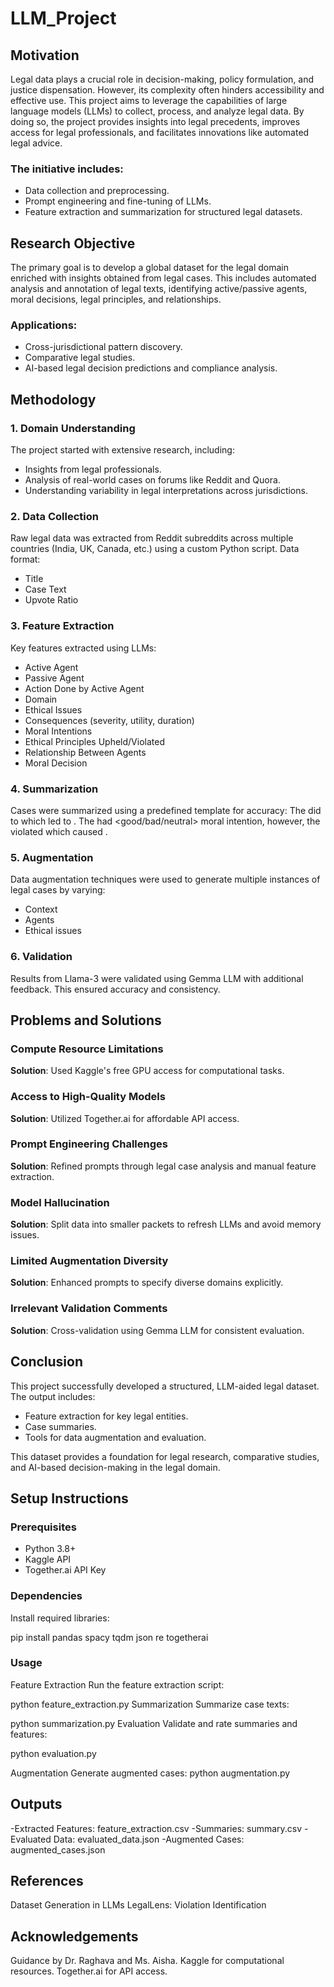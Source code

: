 # LLM_Project

## Motivation

Legal data plays a crucial role in decision-making, policy formulation, and justice dispensation. However, its complexity often hinders accessibility and effective use. This project aims to leverage the capabilities of large language models (LLMs) to collect, process, and analyze legal data. By doing so, the project provides insights into legal precedents, improves access for legal professionals, and facilitates innovations like automated legal advice.

### The initiative includes:
- Data collection and preprocessing.
- Prompt engineering and fine-tuning of LLMs.
- Feature extraction and summarization for structured legal datasets.

## Research Objective

The primary goal is to develop a global dataset for the legal domain enriched with insights obtained from legal cases. This includes automated analysis and annotation of legal texts, identifying active/passive agents, moral decisions, legal principles, and relationships.

### Applications:
- Cross-jurisdictional pattern discovery.
- Comparative legal studies.
- AI-based legal decision predictions and compliance analysis.

## Methodology

### 1. Domain Understanding
The project started with extensive research, including:
- Insights from legal professionals.
- Analysis of real-world cases on forums like Reddit and Quora.
- Understanding variability in legal interpretations across jurisdictions.

### 2. Data Collection
Raw legal data was extracted from Reddit subreddits across multiple countries (India, UK, Canada, etc.) using a custom Python script. Data format:
- Title
- Case Text
- Upvote Ratio

### 3. Feature Extraction
Key features extracted using LLMs:
- Active Agent
- Passive Agent
- Action Done by Active Agent
- Domain
- Ethical Issues
- Consequences (severity, utility, duration)
- Moral Intentions
- Ethical Principles Upheld/Violated
- Relationship Between Agents
- Moral Decision

### 4. Summarization
Cases were summarized using a predefined template for accuracy:
The <active agent> did <action> to <passive agent> which led to <consequence>. The <active agent> had <good/bad/neutral> moral intention, however, the <action> violated <ethical principle> which caused <ethical issue>.


### 5. Augmentation
Data augmentation techniques were used to generate multiple instances of legal cases by varying:
- Context
- Agents
- Ethical issues

### 6. Validation
Results from Llama-3 were validated using Gemma LLM with additional feedback. This ensured accuracy and consistency.

## Problems and Solutions

### Compute Resource Limitations
**Solution**: Used Kaggle's free GPU access for computational tasks.

### Access to High-Quality Models
**Solution**: Utilized Together.ai for affordable API access.

### Prompt Engineering Challenges
**Solution**: Refined prompts through legal case analysis and manual feature extraction.

### Model Hallucination
**Solution**: Split data into smaller packets to refresh LLMs and avoid memory issues.

### Limited Augmentation Diversity
**Solution**: Enhanced prompts to specify diverse domains explicitly.

### Irrelevant Validation Comments
**Solution**: Cross-validation using Gemma LLM for consistent evaluation.

## Conclusion

This project successfully developed a structured, LLM-aided legal dataset. The output includes:
- Feature extraction for key legal entities.
- Case summaries.
- Tools for data augmentation and evaluation.

This dataset provides a foundation for legal research, comparative studies, and AI-based decision-making in the legal domain.

## Setup Instructions

### Prerequisites
- Python 3.8+
- Kaggle API
- Together.ai API Key

### Dependencies
Install required libraries:

pip install pandas spacy tqdm json re togetherai
### Usage
Feature Extraction
Run the feature extraction script:


python feature_extraction.py
Summarization
Summarize case texts:

python summarization.py
Evaluation
Validate and rate summaries and features:

python evaluation.py

Augmentation
Generate augmented cases:
python augmentation.py

## Outputs
-Extracted Features: feature_extraction.csv
-Summaries: summary.csv
-Evaluated Data: evaluated_data.json
-Augmented Cases: augmented_cases.json

## References
Dataset Generation in LLMs
LegalLens: Violation Identification

## Acknowledgements
Guidance by Dr. Raghava and Ms. Aisha.
Kaggle for computational resources.
Together.ai for API access.
